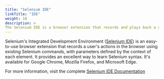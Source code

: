 ```yaml
---
title: "Selenium IDE"
linkTitle: "IDE"
weight: 10
description: >
The Selenium IDE is a browser extension that records and plays back a user's actions.
---
```


Selenium's Integrated Development Environment ([Selenium IDE](//selenium.dev/selenium-ide))
is an easy-to-use browser extension that records a user's
actions in the browser using existing Selenium commands,
with parameters defined by the context of each element.
It provides an excellent way to learn Selenium syntax.
It's available for Google Chrome, Mozilla Firefox, and Microsoft Edge.

For more information, visit the complete
[Selenium IDE Documentation](https://www.selenium.dev/selenium-ide/docs/en/introduction/getting-started)
